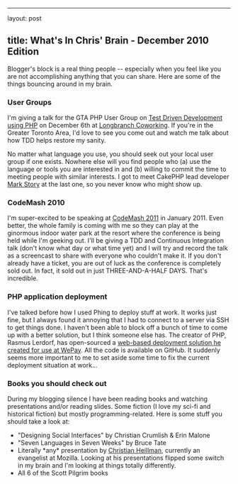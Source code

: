 <hr />

<p>layout: post</p>

<h2>title: What's In Chris' Brain - December 2010 Edition</h2>

<p>Blogger's block is a real thing people -- especially when you feel like you are not accomplishing anything that you can share.  Here are some of the things bouncing around in my brain.</p>

<h3>User Groups</h3>

<p>
I'm giving a talk for the GTA PHP User Group on <a href="http://www.meetup.com/GTA-PHP-User-Group-Toronto/calendar/15561375/">Test Driven Development using PHP</a> on December 6th at <a href="http://www.longbranchcoworking.com/">Longbranch Coworking</a>.  If you're in the Greater Toronto Area, I'd love to see you come out and watch me talk about how TDD helps restore my sanity.
</p>

<p>No matter what language you use, you should seek out your local user group if one exists.  Nowhere else will you find people who (a) use the language or tools you are interested in and (b) willing to commit the time to meeting people with similar interests.  I got to meet CakePHP lead developer <a href="http://mark-story.com">Mark Story</a> at the last one, so you never know who might show up.
</p>

<h3>CodeMash 2010</h3>

<p>
I'm super-excited to be speaking at <a href="http://codemash.org">CodeMash 2011</a> in January 2011.  Even better, the whole family is coming with me so they can play at the ginormous indoor water park at the resort where the conference is being held while I'm geeking out.  I'll be giving a TDD and Continuous Integration talk (don't know what day or what time yet) and I will try and record the talk as a screencast to share with everyone who couldn't make it.  If you don't already have a ticket, you are out of luck as the conference is completely sold out.  In fact, it sold out in just THREE-AND-A-HALF DAYS.  That's incredible.
</p>

<h3>PHP application deployment</h3>

<p>
I've talked before how I used Phing to deploy stuff at work.  It works just fine, but I always found it annoying that I had to connect to a server via SSH to get things done.  I haven't been able to block off a bunch of time to come up with a better solution, but I think someone else has.  The creator of PHP, Rasmus Lerdorf, has open-sourced a <a href="http://dev.wepay.com/blog/2010/11/30/weploy-wepays-deployment-tool/">web-based deployment solution he created for use at WePay</a>.  All the code is available on GitHub.  It suddenly seems more important to me to set aside some time to fix the current deployment situation at work...
</p>

<h3>Books you should check out</h3>

<p>
During my blogging silence I have been reading books and watching presentations and/or reading slides.  Some fiction (I love my sci-fi and historical fiction) but mostly programming-related.  Here is some stuff you should take a look at:
<ul>
<li>"Designing Social Interfaces" by Christian Crumlish & Erin Malone</li>
<li>"Seven Languages in Seven Weeks" by Bruce Tate</li>
<li>Literally *any* presentation by <a href="http://www.wait-till-i.com/">Christian Heillman</a>, currently an evangelist at Mozilla.  Looking at his presentations flipped some switch in my brain and I'm looking at things totally differently.</li>
<li>All 6 of the Scott Pilgrim books</li>
</ul>
</p>
